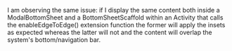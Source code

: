 I am observing the same issue: if I display the same content both inside a ModalBottomSheet and a BottomSheetScaffold within an Activity that calls the enableEdgeToEdge() extension function the former will apply the insets as expected whereas the latter will not and the content will overlap the system's bottom/navigation bar.
